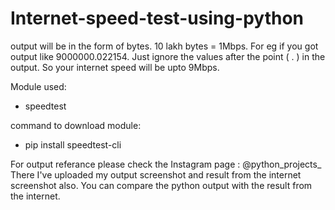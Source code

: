 # Internet-speed-test-using-python
output will be in the form of bytes.
10 lakh bytes = 1Mbps.
For eg if you got output like 9000000.022154. 
Just ignore the values after the point ( . ) in the output.
So your internet speed will be upto 9Mbps.

Module used:
  - speedtest
  
command to download module:
  - pip install speedtest-cli
  
For output referance please check the Instagram page : @python_projects_
There I've uploaded my output screenshot and result from the internet screenshot also.
You can compare the python output with the result from the internet.
